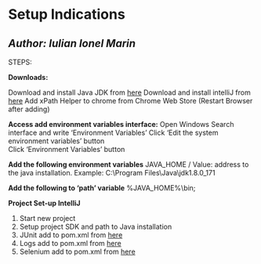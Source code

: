 

# Setup Indications





## *Author: Iulian Ionel Marin*





STEPS:

**Downloads:**

Download and install Java JDK  from [here](http://www.oracle.com/technetwork/java/javase/downloads/jdk8-downloads-2133151.html) 
Download and install intelliJ from [here](https://www.jetbrains.com/idea/download/download-thanks.html?platform=windows&code=IIC) 
Add xPath Helper to chrome from Chrome Web Store (Restart Browser after adding) 
	

**Access add environment variables interface:** 
	Open Windows Search interface and write ‘Environment Variables’
	Click ‘Edit the system environment variables’ button  
	Click ‘Environment Variables’ button  


**Add the following environment variables** 
	JAVA_HOME   /  Value: address to the java installation. Example: C:\Program Files\Java\jdk1.8.0_171

**Add the following to ‘path’ variable**
	%JAVA_HOME%\bin;

 


**Project Set-up IntelliJ**
1. Start new project	
2. Setup project SDK and path to Java installation 
3. JUnit add to pom.xml from [here](https://mvnrepository.com/artifact/junit/junit/4.12)
4. Logs add to pom.xml from [here](https://mvnrepository.com/artifact/net.logstash.logback/logstash-logback-encoder/5.2)
5. Selenium add to pom.xml from [here](https://mvnrepository.com/artifact/org.seleniumhq.selenium/selenium-java/3.14.0)
	




